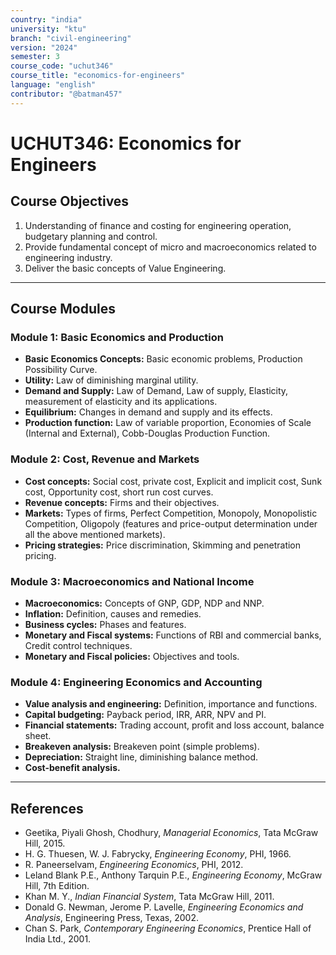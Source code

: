 ```yaml
---
country: "india"
university: "ktu"
branch: "civil-engineering"
version: "2024"
semester: 3
course_code: "uchut346"
course_title: "economics-for-engineers"
language: "english"
contributor: "@batman457"
---
```


# UCHUT346: Economics for Engineers

## Course Objectives
1. Understanding of finance and costing for engineering operation, budgetary planning and control.
2. Provide fundamental concept of micro and macroeconomics related to engineering industry.
3. Deliver the basic concepts of Value Engineering.

---

## Course Modules

### Module 1: Basic Economics and Production
- **Basic Economics Concepts:** Basic economic problems, Production Possibility Curve.
- **Utility:** Law of diminishing marginal utility.
- **Demand and Supply:** Law of Demand, Law of supply, Elasticity, measurement of elasticity and its applications.
- **Equilibrium:** Changes in demand and supply and its effects.
- **Production function:** Law of variable proportion, Economies of Scale (Internal and External), Cobb-Douglas Production Function.

### Module 2: Cost, Revenue and Markets
- **Cost concepts:** Social cost, private cost, Explicit and implicit cost, Sunk cost, Opportunity cost, short run cost curves.
- **Revenue concepts:** Firms and their objectives.
- **Markets:** Types of firms, Perfect Competition, Monopoly, Monopolistic Competition, Oligopoly (features and price-output determination under all the above mentioned markets).
- **Pricing strategies:** Price discrimination, Skimming and penetration pricing.

### Module 3: Macroeconomics and National Income
- **Macroeconomics:** Concepts of GNP, GDP, NDP and NNP.
- **Inflation:** Definition, causes and remedies.
- **Business cycles:** Phases and features.
- **Monetary and Fiscal systems:** Functions of RBI and commercial banks, Credit control techniques.
- **Monetary and Fiscal policies:** Objectives and tools.

### Module 4: Engineering Economics and Accounting
- **Value analysis and engineering:** Definition, importance and functions.
- **Capital budgeting:** Payback period, IRR, ARR, NPV and PI.
- **Financial statements:** Trading account, profit and loss account, balance sheet.
- **Breakeven analysis:** Breakeven point (simple problems).
- **Depreciation:** Straight line, diminishing balance method.
- **Cost-benefit analysis.**

---

## References

- Geetika, Piyali Ghosh, Chodhury, *Managerial Economics*, Tata McGraw Hill, 2015.  
- H. G. Thuesen, W. J. Fabrycky, *Engineering Economy*, PHI, 1966.  
- R. Paneerselvam, *Engineering Economics*, PHI, 2012.
- Leland Blank P.E., Anthony Tarquin P.E., *Engineering Economy*, McGraw Hill, 7th Edition.  
- Khan M. Y., *Indian Financial System*, Tata McGraw Hill, 2011.  
- Donald G. Newman, Jerome P. Lavelle, *Engineering Economics and Analysis*, Engineering Press, Texas, 2002.  
- Chan S. Park, *Contemporary Engineering Economics*, Prentice Hall of India Ltd., 2001.

